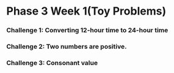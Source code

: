# Phase 3 Week 1(Toy Problems)

### Challenge 1: Converting 12-hour time to 24-hour time



### Challenge 2: Two numbers are positive.



### Challenge 3: Consonant value